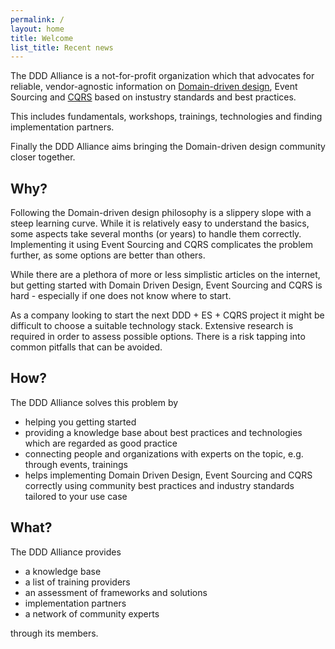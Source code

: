 ```yaml
---
permalink: /
layout: home
title: Welcome
list_title: Recent news
---
```

The DDD Alliance is a not-for-profit organization which that advocates for reliable, vendor-agnostic information on [Domain-driven design][ddd], Event Sourcing and [CQRS][cqrs] based on instustry standards and best practices.

This includes fundamentals, workshops, trainings, technologies and finding implementation partners.

Finally the DDD Alliance aims bringing the Domain-driven design community closer together.

[ddd]: https://en.wikipedia.org/wiki/Domain-driven_design
[cqrs]: https://en.wikipedia.org/wiki/Command_Query_Responsibility_Segregation

## Why?
Following the Domain-driven design philosophy is a slippery slope with a steep learning curve. While it is relatively easy to understand the basics, some aspects take several months (or years) to handle them correctly.
Implementing it using Event Sourcing and CQRS complicates the problem further, as some options are better than others. 

While there are a plethora of more or less simplistic articles on the internet, but getting started with Domain Driven Design, Event Sourcing and CQRS is hard - especially if one does not know where to start. 

As a company looking to start the next DDD + ES + CQRS project it might be difficult to choose a suitable technology stack. Extensive research is required in order to assess possible options.
There is a risk tapping into common pitfalls that can be avoided.

## How?
The DDD Alliance solves this problem by
* helping you getting started
* providing a knowledge base about best practices and technologies which are regarded as good practice
* connecting people and organizations with experts on the topic, e.g. through events, trainings 
* helps implementing Domain Driven Design, Event Sourcing and CQRS correctly using community best practices and industry standards tailored to your use case 

## What?
The DDD Alliance provides
* a knowledge base
* a list of training providers
* an assessment of frameworks and solutions
* implementation partners
* a network of community experts

through its members.